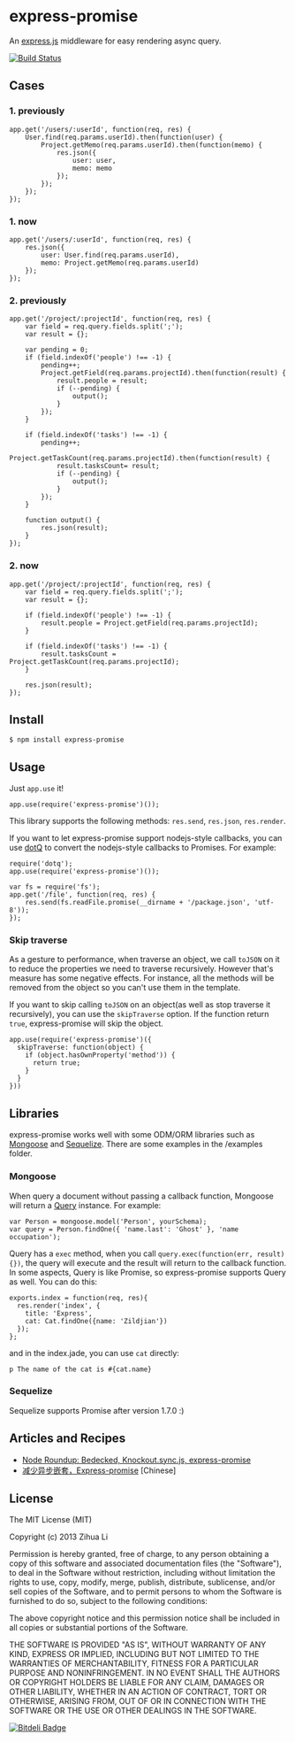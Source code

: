 # express-promise
An [express.js](http://expressjs.com) middleware for easy rendering async query.

[![Build Status](https://travis-ci.org/luin/express-promise.png?branch=master)](https://travis-ci.org/luin/express-promise)

## Cases
### 1. previously

    app.get('/users/:userId', function(req, res) {
        User.find(req.params.userId).then(function(user) {
            Project.getMemo(req.params.userId).then(function(memo) {
                res.json({
                    user: user,
                    memo: memo
                });
            });
        });
    });

### 1. now

    app.get('/users/:userId', function(req, res) {
        res.json({
            user: User.find(req.params.userId),
            memo: Project.getMemo(req.params.userId)
        });
    });

### 2. previously

    app.get('/project/:projectId', function(req, res) {
        var field = req.query.fields.split(';');
        var result = {};

        var pending = 0;
        if (field.indexOf('people') !== -1) {
            pending++;
            Project.getField(req.params.projectId).then(function(result) {
                result.people = result;
                if (--pending) {
                    output();
                }
            });
        }

        if (field.indexOf('tasks') !== -1) {
            pending++;
            Project.getTaskCount(req.params.projectId).then(function(result) {
                result.tasksCount= result;
                if (--pending) {
                    output();
                }
            });
        }

        function output() {
            res.json(result);
        }
    });

### 2. now
    app.get('/project/:projectId', function(req, res) {
        var field = req.query.fields.split(';');
        var result = {};

        if (field.indexOf('people') !== -1) {
            result.people = Project.getField(req.params.projectId);
        }

        if (field.indexOf('tasks') !== -1) {
            result.tasksCount = Project.getTaskCount(req.params.projectId);
        }

        res.json(result);
    });

## Install
    $ npm install express-promise

## Usage
Just `app.use` it!

    app.use(require('express-promise')());

This library supports the following methods: `res.send`, `res.json`, `res.render`.

If you want to let express-promise support nodejs-style callbacks, you can use [dotQ](https://github.com/luin/dotQ) to convert the nodejs-style callbacks to Promises. For example:

    require('dotq');
    app.use(require('express-promise')());

    var fs = require('fs');
    app.get('/file', function(req, res) {
        res.send(fs.readFile.promise(__dirname + '/package.json', 'utf-8'));
    });

### Skip traverse

As a gesture to performance, when traverse an object, we call `toJSON` on it to reduce the properties we need to traverse recursively. However that's measure has some negative effects. For instance, all the methods will be removed from the object so you can't use them in the template.

If you want to skip calling `toJSON` on an object(as well as stop traverse it recursively), you can use the `skipTraverse` option. If the function return `true`, express-promise will skip the object.

    app.use(require('express-promise')({
      skipTraverse: function(object) {
        if (object.hasOwnProperty('method')) {
          return true;
        }
      }
    }))

## Libraries
express-promise works well with some ODM/ORM libraries such as [Mongoose](http://mongoosejs.com) and [Sequelize](http://sequelizejs.com). There are some examples in the /examples folder.

### Mongoose
When query a document without passing a callback function, Mongoose will return a [Query](http://mongoosejs.com/docs/queries.html) instance. For example:

    var Person = mongoose.model('Person', yourSchema);
    var query = Person.findOne({ 'name.last': 'Ghost' }, 'name occupation');

Query has a `exec` method, when you call `query.exec(function(err, result) {})`, the query will execute and the result will return to the callback function. In some aspects, Query is like Promise, so express-promise supports Query as well. You can do this:

    exports.index = function(req, res){
      res.render('index', {
        title: 'Express',
        cat: Cat.findOne({name: 'Zildjian'})
      });
    };

and in the index.jade, you can use `cat` directly:

    p The name of the cat is #{cat.name}

### Sequelize
Sequelize supports Promise after version 1.7.0 :)

## Articles and Recipes
* [Node Roundup: Bedecked, Knockout.sync.js, express-promise](http://dailyjs.com/2013/09/18/node-roundup/)
* [减少异步嵌套，Express-promise](http://zihua.li/2013/09/express-promise/) [Chinese]

## License
The MIT License (MIT)

Copyright (c) 2013 Zihua Li

Permission is hereby granted, free of charge, to any person obtaining a copy of
this software and associated documentation files (the "Software"), to deal in
the Software without restriction, including without limitation the rights to
use, copy, modify, merge, publish, distribute, sublicense, and/or sell copies of
the Software, and to permit persons to whom the Software is furnished to do so,
subject to the following conditions:

The above copyright notice and this permission notice shall be included in all
copies or substantial portions of the Software.

THE SOFTWARE IS PROVIDED "AS IS", WITHOUT WARRANTY OF ANY KIND, EXPRESS OR
IMPLIED, INCLUDING BUT NOT LIMITED TO THE WARRANTIES OF MERCHANTABILITY, FITNESS
FOR A PARTICULAR PURPOSE AND NONINFRINGEMENT. IN NO EVENT SHALL THE AUTHORS OR
COPYRIGHT HOLDERS BE LIABLE FOR ANY CLAIM, DAMAGES OR OTHER LIABILITY, WHETHER
IN AN ACTION OF CONTRACT, TORT OR OTHERWISE, ARISING FROM, OUT OF OR IN
CONNECTION WITH THE SOFTWARE OR THE USE OR OTHER DEALINGS IN THE SOFTWARE.


[![Bitdeli Badge](https://d2weczhvl823v0.cloudfront.net/luin/express-promise/trend.png)](https://bitdeli.com/free "Bitdeli Badge")

